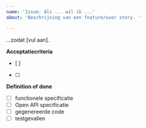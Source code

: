 ```yaml
---
name: 'Issue: Als ... wil ik ...'
about: 'Beschrijving van een feature/user story. '

---
```


...zodat [vul aan].

**Acceptatiecriteria**
- [ ]
- [ ]

**Definition of done**
- [ ] functionele specificatie
- [ ] Open API specificatie
- [ ] gegenereerde code
- [ ] testgevallen
